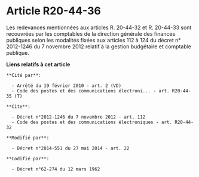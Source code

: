 # Article R20-44-36

Les redevances mentionnées aux articles R. 20-44-32 et R. 20-44-33 sont recouvrées par les  comptables de la direction
générale des finances publiques selon les modalités fixées aux articles 112 à 124 du décret n° 2012-1246 du 7 novembre 2012
relatif à la gestion budgétaire et comptable publique.

**Liens relatifs à cet article**

	**Cité par**:

	  - Arrêté du 19 février 2010 - art. 2 (VD)
	  - Code des postes et des communications électroni... - art. R20-44-35 (T)

	**Cite**:

	  - Décret n°2012-1246 du 7 novembre 2012 - art. 112
	  - Code des postes et des communications électroniques - art. R20-44-32

	**Modifié par**:

	  - Décret n°2014-551 du 27 mai 2014 - art. 22

	**Codifié par**:

	  - Décret n°62-274 du 12 mars 1962
